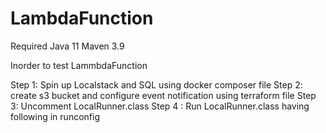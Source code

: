 # LambdaFunction

Required 
Java 11
Maven 3.9

Inorder to test LammbdaFunction

Step 1: Spin up Localstack and SQL using docker composer file
Step 2: create s3 bucket and configure event notification using terraform file
Step 3: Uncomment LocalRunner.class
Step 4 : Run LocalRunner.class having following in runconfig